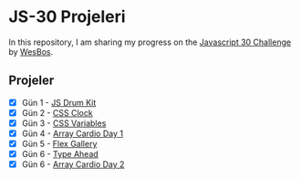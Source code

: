 # JS-30 Projeleri

In this repository, I am sharing my progress on the [Javascript 30 Challenge](https://github.com/wesbos/JavaScript30 "Original Repo") by [WesBos](https://github.com/wesbos "Wes Bos Github Profile").

## Projeler

- [x] Gün 1 - [JS Drum Kit](https://elbaley.github.io/js-30/01/index-solution.html)
- [x] Gün 2 - [CSS Clock](https://elbaley.github.io/js-30/02/index-solution.html)
- [x] Gün 3 - [CSS Variables](https://elbaley.github.io/js-30/03/index-solution.html)
- [x] Gün 4 - [Array Cardio Day 1](https://elbaley.github.io/js-30/04/index-solution.html)
- [x] Gün 5 - [Flex Gallery](https://elbaley.github.io/js-30/05/index-solution.html)
- [x] Gün 6 - [Type Ahead](https://elbaley.github.io/js-30/06/index-solution.html)
- [x] Gün 6 - [Array Cardio Day 2](https://elbaley.github.io/js-30/07/index-solution.html)
